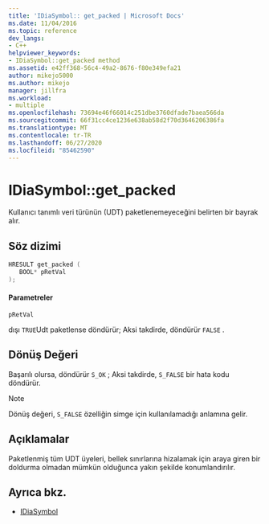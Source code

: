```yaml
---
title: 'IDiaSymbol:: get_packed | Microsoft Docs'
ms.date: 11/04/2016
ms.topic: reference
dev_langs:
- C++
helpviewer_keywords:
- IDiaSymbol::get_packed method
ms.assetid: e42ff368-56c4-49a2-8676-f80e349efa21
author: mikejo5000
ms.author: mikejo
manager: jillfra
ms.workload:
- multiple
ms.openlocfilehash: 73694e46f66014c251dbe3760dfade7baea566da
ms.sourcegitcommit: 66f31cc4ce1236e638ab58d2f70d3646206386fa
ms.translationtype: MT
ms.contentlocale: tr-TR
ms.lasthandoff: 06/27/2020
ms.locfileid: "85462590"
---
```

# <a name="idiasymbolget_packed"></a>IDiaSymbol::get_packed
Kullanıcı tanımlı veri türünün (UDT) paketlenemeyeceğini belirten bir bayrak alır.

## <a name="syntax"></a>Söz dizimi

```C++
HRESULT get_packed ( 
   BOOL* pRetVal
);
```

#### <a name="parameters"></a>Parametreler
 `pRetVal`

dışı `TRUE`Udt paketlense döndürür; Aksi takdirde, döndürür `FALSE` .

## <a name="return-value"></a>Dönüş Değeri
 Başarılı olursa, döndürür `S_OK` ; Aksi takdirde, `S_FALSE` bir hata kodu döndürür.

> [!NOTE]
> Dönüş değeri, `S_FALSE` özelliğin simge için kullanılamadığı anlamına gelir.

## <a name="remarks"></a>Açıklamalar
 Paketlenmiş tüm UDT üyeleri, bellek sınırlarına hizalamak için araya giren bir doldurma olmadan mümkün olduğunca yakın şekilde konumlandırılır.

## <a name="see-also"></a>Ayrıca bkz.
- [IDiaSymbol](../../debugger/debug-interface-access/idiasymbol.md)